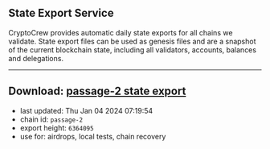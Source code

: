 ## State Export Service
CryptoCrew provides automatic daily state exports for all chains we validate. State export files can be used as genesis files and are a snapshot of the current blockchain state, including all validators, accounts, balances and delegations.

---
**Download: [passage-2 state export](https://dl.ccvalidators.com/SERVICE/passage/passage-2_export_6364095.json)**
---

- last updated: Thu Jan 04 2024 07:19:54
- chain id: `passage-2`
- export height: `6364095`
- use for: airdrops, local tests, chain recovery
